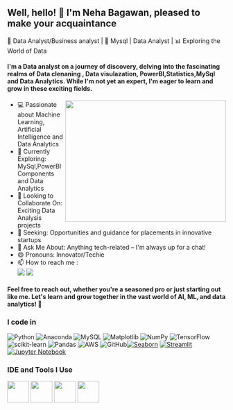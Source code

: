 ## Well, hello! 👋 I'm Neha Bagawan, pleased to make your acquaintance
🔧 Data Analyst/Business analyst | 🤖 Mysql | Data Analyst | 📊 Exploring the World of Data

#### I'm a Data analyst on a journey of discovery, delving into the fascinating realms of Data clenaning , Data visulazation, PowerBI,Statistics,MySql and Data Analytics. While I'm not yet an expert, I'm eager to learn and grow in these exciting fields.

<img align="right" width="370" height="280" src="https://i.pinimg.com/originals/47/f0/34/47f0342cec72b800463bf003eac1257e.gif">

- 💻 Passionate about Machine Learning, Artificial Intelligence and Data Analytics                                               
- 🌱 Currently Exploring: MySql,PowerBI Components and Data Analytics
- 👯 Looking to Collaborate On: Exciting Data Analysis projects
- 🤔 Seeking: Opportunities and guidance for placements in innovative startups
- 💬 Ask Me About: Anything tech-related – I'm always up for a chat!
- 😄 Pronouns: Innovator/Techie
- 📫 How to reach me :
<br /> [<img src="https://img.shields.io/badge/LinkedIn-0077B5?style=for-the-badge&logo=linkedin&logoColor=white" />]([[https://www.linkedin.com/in/ramlavan-arumugasamyi-13b046296/](https://www.linkedin.com/in/neha-bagawan-data-analyst)](https://www.linkedin.com/in/neha-bagawan-data-analyst)) [<img src="https://img.shields.io/badge/Instagram-E4405F?style=for-the-badge&logo=instagram&logoColor=white" />](https://www.instagram.com/iramlavan/)


#### Feel free to reach out, whether you're a seasoned pro or just starting out like me. Let's learn and grow together in the vast world of AI, ML, and data analytics! 🚀



### I code in
![Python](https://img.shields.io/badge/python-3670A0?style=for-the-badge&logo=python&logoColor=ffdd54) ![Anaconda](https://img.shields.io/badge/Anaconda-%2344A833.svg?style=for-the-badge&logo=anaconda&logoColor=white) ![MySQL](https://img.shields.io/badge/mysql-%2300000f.svg?style=for-the-badge&logo=mysql&logoColor=white)  ![Matplotlib](https://img.shields.io/badge/Matplotlib-%23ffffff.svg?style=for-the-badge&logo=Matplotlib&logoColor=black) ![NumPy](https://img.shields.io/badge/numpy-%23013243.svg?style=for-the-badge&logo=numpy&logoColor=white) ![TensorFlow](https://img.shields.io/badge/TensorFlow-%23FF6F00.svg?style=for-the-badge&logo=TensorFlow&logoColor=white) ![scikit-learn](https://img.shields.io/badge/scikit--learn-%23F7931E.svg?style=for-the-badge&logo=scikit-learn&logoColor=white) ![Pandas](https://img.shields.io/badge/pandas-%23150458.svg?style=for-the-badge&logo=pandas&logoColor=white) ![AWS](https://img.shields.io/badge/AWS-%23FF9900.svg?style=for-the-badge&logo=amazon-aws&logoColor=white) ![GitHub](https://img.shields.io/badge/github-%23121011.svg?style=for-the-badge&logo=github&logoColor=white)[![Seaborn](https://img.shields.io/badge/seaborn-3776AB.svg?style=for-the-badge&logo=python&logoColor=white)](https://seaborn.pydata.org) [![Streamlit](https://img.shields.io/badge/streamlit-FF4B4B.svg?style=for-the-badge&logo=streamlit&logoColor=white)](https://streamlit.io) [![Jupyter Notebook](https://img.shields.io/badge/-Jupyter%20Notebook-orange?style=for-the-badge&logo=jupyter&logoColor=white)](https://jupyter.org/)





### IDE and Tools I Use
<img height="50" width="50" src="https://img.icons8.com/color/48/000000/visual-studio-code-2019.png"/> <img height="50" width="50" src="https://img.icons8.com/color/48/000000/pycharm.png"/> <img height="50" width="50" src="https://img.icons8.com/color/50/000000/git.png"/> <img height="50" width="50" src="https://img.icons8.com/dusk/64/000000/anaconda.png"/> 





